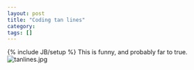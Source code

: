 ```yaml
---
layout: post
title: "Coding tan lines"
category:
tags: []
---
```

{% include JB/setup %}
This is funny, and probably far to true.    ![tanlines.jpg](http://WWW.bandddesigns.com/blogger/arch/tanlines.jpg)